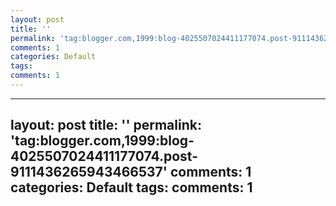 ```yaml
---
layout: post
title: ''
permalink: 'tag:blogger.com,1999:blog-4025507024411177074.post-9111436265943466537'
comments: 1
categories: Default
tags: 
comments: 1
---
```

---
layout: post
title: ''
permalink: 'tag:blogger.com,1999:blog-4025507024411177074.post-9111436265943466537'
comments: 1
categories: Default
tags: 
comments: 1
---
